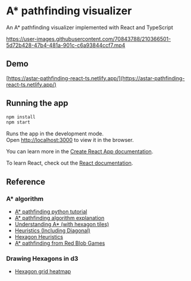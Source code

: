 # A* pathfinding visualizer

An A* pathfinding visualizer implemented with React and TypeScript

https://user-images.githubusercontent.com/70843788/210366501-5d72b428-47b4-481a-901c-c6a93844ccf7.mp4

## Demo
[https://astar-pathfinding-react-ts.netlify.app/](https://astar-pathfinding-react-ts.netlify.app/)

## Running the app

```sh
npm install
npm start
```
Runs the app in the development mode.\
Open [http://localhost:3000](http://localhost:3000) to view it in the browser.

You can learn more in the [Create React App documentation](https://facebook.github.io/create-react-app/docs/getting-started).

To learn React, check out the [React documentation](https://reactjs.org/).


## Reference

### A* algorithm
- [A* pathfinding python tutorial](https://www.youtube.com/watch?v=JtiK0DOeI4A)
- [A* pathfinding algorithm explanation](https://www.youtube.com/watch?v=-L-WgKMFuhE)
- [Understanding A* (with hexagon tiles)](https://www.youtube.com/watch?v=i0x5fj4PqP4)
- [Heuristics (Including Diagonal)](https://theory.stanford.edu/~amitp/GameProgramming/Heuristics.html)
- [Hexagon Heuristics](https://blog.theknightsofunity.com/pathfinding-on-a-hexagonal-grid-a-algorithm/)
- [A* pathfinding from Red Blob Games](https://theory.stanford.edu/~amitp/GameProgramming/)

### Drawing Hexagons in d3
- [Hexagon grid heatmap](https://observablehq.com/@nbremer/hexagon-grid-heatmap)

